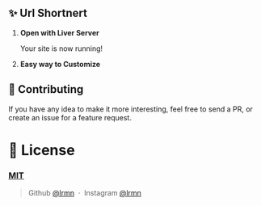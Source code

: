 ## ✨ Url Shortnert
1. **Open with Liver Server**

    Your site is now running!
2. **Easy way to Customize**


## 📝 Contributing

If you have any idea to make it more interesting, feel free to send a PR, or create an issue for a feature request.

# 🤝 License

### [MIT](LICENSE)

> Github [@lrmn](https://github.com/lrmn) &nbsp;&middot;&nbsp;
> Instagram [@lrmn](https://instagram.com/lrmn)

